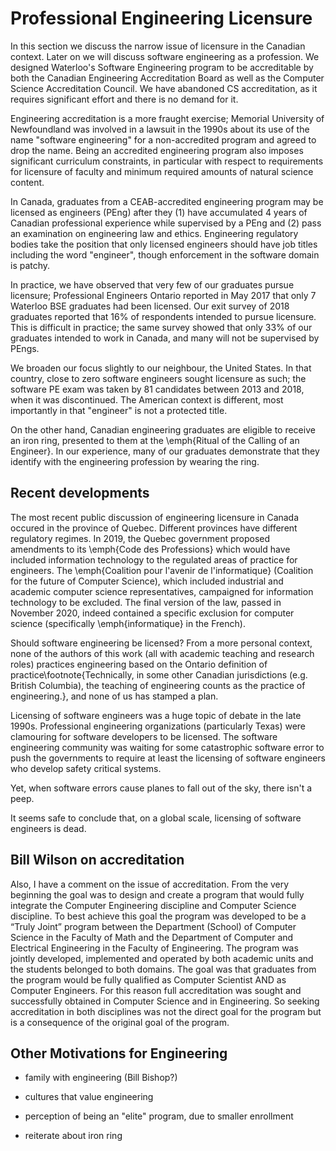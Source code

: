 # Professional Engineering Licensure

In this section we discuss the narrow issue of licensure in the
Canadian context. Later on we will discuss software engineering as a
profession. We designed Waterloo's Software Engineering program to be
accreditable by both the Canadian Engineering Accreditation Board as
well as the Computer Science Accreditation Council. We have abandoned
CS accreditation, as it requires significant effort and there is no
demand for it.

Engineering accreditation is a more fraught exercise; Memorial
University of Newfoundland was involved in a lawsuit in the 1990s
about its use of the name "software engineering" for a non-accredited
program and agreed to drop the name. Being an accredited engineering
program also imposes significant curriculum constraints, in particular
with respect to requirements for licensure of faculty and minimum
required amounts of natural science content.

In Canada, graduates from a CEAB-accredited engineering program may be
licensed as engineers (PEng) after they (1) have accumulated 4 years
of Canadian professional experience while supervised by a PEng and (2)
pass an examination on engineering law and ethics. Engineering
regulatory bodies take the position that only licensed engineers
should have job titles including the word "engineer", though
enforcement in the software domain is patchy.

In practice, we have observed that very few of our graduates pursue
licensure; Professional Engineers Ontario reported in May 2017 that only 7
Waterloo BSE graduates had been licensed. Our exit survey of 2018
graduates reported that 16\% of respondents intended to pursue
licensure. This is difficult in practice; the same survey showed that
only 33\% of our graduates intended to work in Canada, and many will
not be supervised by PEngs.

We broaden our focus slightly to our neighbour, the United States.  In
that country, close to zero software engineers sought licensure as
such; the software PE exam was taken by 81 candidates between 2013 and
2018, when it was discontinued. The American context is different,
most importantly in that "engineer" is not a protected title.

On the other hand, Canadian engineering graduates are eligible to
receive an iron ring, presented to them at the \emph{Ritual of the
Calling of an Engineer}. In our experience, many of our
graduates demonstrate that they identify with the engineering
profession by wearing the ring.

## Recent developments

The most recent public discussion of engineering licensure in Canada
occured in the province of Quebec. Different provinces have different
regulatory regimes. In 2019, the Quebec government proposed amendments
to its \emph{Code des Professions} which would have included
information technology to the regulated areas of practice for
engineers. The \emph{Coalition pour l'avenir de l'informatique}
(Coalition for the future of Computer Science), which included
industrial and academic computer science representatives, campaigned
for information technology to be excluded. The final version of the
law, passed in November 2020, indeed contained a specific exclusion for
computer science (specifically \emph{informatique} in the French).

Should software engineering be licensed? From a more personal context,
none of the authors of this work (all with academic teaching and
research roles) practices engineering based on the Ontario definition
of practice\footnote{Technically, in some
other Canadian jurisdictions (e.g. British Columbia), the teaching of
engineering counts as the practice of engineering.}, and none of us
has stamped a plan. 

Licensing of software engineers was a huge topic of debate in the late
1990s. Professional engineering organizations (particularly Texas)
were clamouring for software developers to be licensed. The software
engineering community was waiting for some catastrophic software error
to push the governments to require at least the licensing of software
engineers who develop safety critical systems.

Yet, when software errors cause planes to fall out of the sky, there
isn't a peep.

It seems safe to conclude that, on a global scale, licensing of
software engineers is dead.

## Bill Wilson on accreditation

Also, I have a comment on the issue of accreditation. From the very beginning the goal was to design and create a program that would fully integrate the Computer Engineering discipline and Computer Science discipline. To best achieve this goal the program was developed to be a “Truly Joint” program between the Department (School) of Computer Science in the Faculty of Math and the Department of Computer and Electrical Engineering in the Faculty of Engineering. The program was jointly developed, implemented and operated by both academic units and the students belonged to both domains. The goal was that graduates from the program would be fully qualified as Computer Scientist AND as Computer Engineers. For this reason full accreditation was sought and successfully obtained in Computer Science and in Engineering. So seeking accreditation in both disciplines was not the direct goal for the program but is a consequence of the original goal of the program.

## Other Motivations for Engineering

- family with engineering (Bill Bishop?)
- cultures that value engineering 
- perception of being an "elite" program, due to smaller enrollment

- reiterate about iron ring

